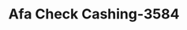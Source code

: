 ---
f_zip-code: 19320
f_state-code: PA
title: Afa Check Cashing-3584
f_phone: 610-384-8378
f_city-only: Coatesville
f_address: 1224 W Lincoln Hwy Coatesville
f_location-unique-id: '3584'
slug: afa-check-cashing-3584
updated-on: '2024-05-30T13:46:58.046Z'
created-on: '2024-05-30T13:36:59.803Z'
published-on: '2024-05-30T13:54:32.469Z'
f_city-state: cms/city/coatesville-pa.md
f_company: cms/company/afa-check-cashing.md
f_state: cms/state/pennsylvania.md
layout: '[payday-loan].html'
tags: payday-loan
---